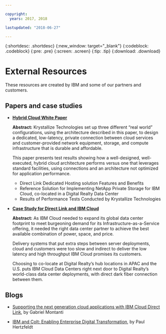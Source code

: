 ```yaml
---

copyright:
  years: 2017, 2018

lastupdated: "2018-06-27"

---
```


{:shortdesc: .shortdesc}
{:new_window: target="_blank"}
{:codeblock: .codeblock}
{:pre: .pre}
{:screen: .screen}
{:tip: .tip}
{:download: .download}

# External Resources

These resources are created by IBM and some of our partners and customers.

## Papers and case studies

* [**Hybrid Cloud White Paper**](https://public.dhe.ibm.com/cloud/bluemix/network/direct-link/ibm-hybrid-cloud-whitepaper.pdf)

    **Abstract:** Krystallize Technologies set up three different “real world” configurations, using the architecture described in this paper, to design a dedicated, low-latency, private connection between cloud services and customer-provided network equipment, storage, and compute infrastructure that is durable and affordable. 

    This paper presents test results showing how a well-designed, well-executed, hybrid cloud architecture performs versus one that leverages standard facilities, using connections and an architecture not optimized for application performance.

     * Direct Link Dedicated Hosting solution Features and Benefits 
     * Reference Solution for Implementing NetApp Private Storage for IBM Cloud, co-located in a Digital Realty Data Center 
     * Results of Performance Tests Conducted by Krystallize Technologies


* [**Case Study for Direct Link and IBM Cloud**](https://public.dhe.ibm.com/cloud/bluemix/network/direct-link/ibm-cloud-case-study.pdf)

    **Abstract:** As IBM Cloud needed to expand its global data center footprint to meet burgeoning demand for its Infrastructure-as-a-Service offering, it needed the right data center partner to achieve the best available combination of power, space, and price.

    Delivery systems that put extra steps between server deployments, cloud and customers were too slow and indirect to deliver the low latency and high throughput IBM Cloud promises its customers. 

    Choosing to co-locate at Digital Realty’s hub locations in APAC and the U.S. puts IBM Cloud Data Centers right next door to Digital Realty’s world-class data center deployments, with direct dark fiber connection between them.

## Blogs

* [Supporting the next generation cloud applications with IBM Cloud Direct Link](https://www.ibm.com/blogs/cloud-computing/2018/06/26/next-generation-cloud-apps-ibm-cloud-direct-link/), by Gabriel Montanti

* [IBM and Colt: Enabling Enterprise Digital Transformation](https://www.ibm.com/blogs/bluemix/2018/06/ibm-colt-enterprise-digital-transformation/), by Paul Hertzfeldt
